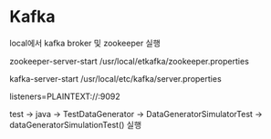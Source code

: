 # Kafka

local에서 kafka broker 및 zookeeper 실행

zookeeper-server-start /usr/local/etkafka/zookeeper.properties

kafka-server-start /usr/local/etc/kafka/server.properties

listeners=PLAINTEXT://:9092

test -> java -> TestDataGenerator -> DataGeneratorSimulatorTest -> dataGeneratorSimulationTest() 실행
